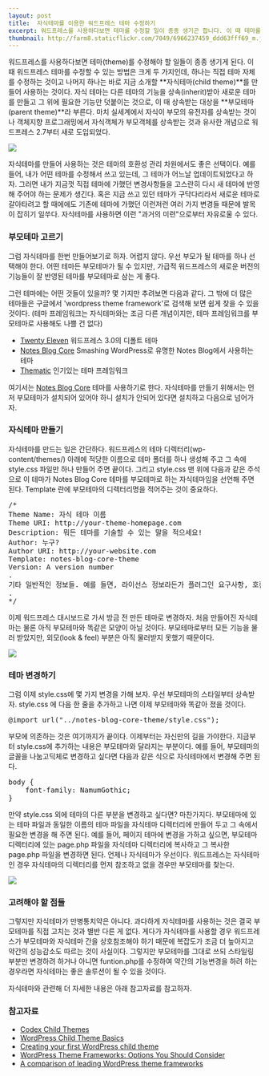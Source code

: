 ```yaml
---
layout: post
title:  자식테마를 이용한 워드프레스 테마 수정하기
excerpt: 워드프레스를 사용하다보면 테마를 수정할 일이 종종 생기곤 합니다. 이 때 테마를 수정하는 방법에는 어떤 것들이 있을까요? 여기서는 그 중 하나로 자식테마(child theme)를 이용하는 방법을 소개합니다.
thumbnail: http://farm8.staticflickr.com/7049/6966237459_ddd63fff69_m.jpg
---
```


워드프레스를 사용하다보면 테마(theme)를 수정해야 할 일들이 종종 생기게 된다. 이 때 워드프레스 테마를 수정할 수 있는 방법은 크게 두 가지인데, 하나는 직접 테마 자체를 수정하는 것이고 나머지 하나는 바로 지금 소개할 **자식테마(child theme)**를 만들어 사용하는 것이다. 자식 테마는 다른 테마의 기능을 상속(inherit)받아 새로운 테마를 만들고 그 위에 필요한 기능만 덧붙이는 것으로, 이 때 상속받는 대상을 **부모테마(parent theme)**라 부른다. 마치 실세계에서 자식이 부모의 유전자를 상속받는 것이나 객체지향 프로그래밍에서 자식객체가 부모객체를 상속받는 것과 유사한 개념으로 워드프레스 2.7부터 새로 도입되었다.

![](http://farm8.staticflickr.com/7049/6966237459_ddd63fff69.jpg)

자식테마를 만들어 사용하는 것은 테마의 호환성 관리 차원에서도 좋은 선택이다. 예를 들어, 내가 어떤 테마를 수정해서 쓰고 있는데, 그 테마가 어느날 업데이트되었다고 하자. 그러면 내가 지금껏 직접 테마에 가했던 변경사항들을 고스란히 다시 새 테마에 반영해 주어야 하는 문제가 생긴다. 혹은 지금 쓰고 있던 테마가 구닥다리라서 새로운 테마로 갈아타려고 할 때에에도 기존에 테마에 가했던 이런저런 여러 가지 변경들 때문에 발목이 잡히기 일쑤다. 자식테마를 사용하면 이런 "과거의 미련"으로부터 자유로울 수 있다.

### 부모테마 고르기

그럼 자식테마를 한번 만들어보기로 하자. 어렵지 않다. 우선 부모가 될 테마를 하나 선택해야 한다. 어떤 테마든 부모테마가 될 수 있지만, 가급적 워드프레스의 새로운 버전의 기능들이 잘 반영된 테마를 부모테마로 삼는 게 좋다. 

그런 테마에는 어떤 것들이 있을까? 몇 가지만 추려보면 다음과 같다. 그 밖에 더 많은 테마들은 구글에서  'wordpress theme framework'로 검색해 보면 쉽게 찾을 수 있을 것이다. (테마 프레임워크는 자식테마와는 조금 다른 개념이지만, 테마 프레임워크를 부모테마로 사용해도 나쁠 건 없다)

* [Twenty Eleven](http://theme.wordpress.com/themes/twentyeleven/) 워드프레스 3.0의 디폴트 테마
* [Notes Blog Core](http://wordpress.org/extend/themes/notes-blog-core-theme) Smashing WordPress로 유명한 Notes Blog에서 사용하는 테마
* [Thematic](http://wordpress.org/extend/themes/thematic) 인기있는 테마 프레임워크

여기서는 [Notes Blog Core](http://wordpress.org/extend/themes/notes-blog-core-theme) 테마를 사용하기로 한다. 자식테마를 만들기 위해서는 먼저 부모테마가 설치되어 있어야 하니 설치가 안되어 있다면 설치하고 다음으로 넘어가자.

### 자식테마 만들기

자식테마를 만드는 일은 간단하다. 워드프레스의 테마 디렉터리(wp-content/themes/) 아래에 적당한 이름으로 테마 폴더를 하나 생성해 주고 그 속에 style.css 파일만 하나 만들어 주면 끝이다. 그리고 style.css 맨 위에 다음과 같은 주석으로 이 테마가 Notes Blog Core 테마를 부모테마로 하는 자식테마임을 선언해 주면 된다. Template 란에 부모테마의 디렉터리명을 적어주는 것이 중요하다.

<pre class="prettyprint">
/*
Theme Name: 자식 테마 이름
Theme URI: http://your-theme-homepage.com
Description: 뭐든 테마를 기술할 수 있는 말을 적으세요!
Author: 누구?
Author URI: http://your-website.com
Template: notes-blog-core-theme
Version: A version number
.
기타 일반적인 정보들. 예를 들면, 라이선스 정보라든가 플러그인 요구사항, 호환성 정보, 기타 사용자들과 나누고픈 내용들
.
*/
</pre>

이제 워드프레스 대시보드로 가서 방금 전 만든 테마로 변경하자. 처음 만들어진 자식테마는 물론 아직 부모테마와 똑같은 모양이 아닐 것이다. 부모테마로부터 모든 기능을 물러 받았지만, 외모(look & feel) 부분은 아직 물러받지 못했기 때문이다. 

![](http://farm8.staticflickr.com/7193/6966237287_e2e74c6905_z.jpg)

### 테마 변경하기

그럼 이제 style.css에 몇 가지 변경을 가해 보자. 우선 부모테마의 스타일부터 상속받자. style.css 에 다음 한 줄을 추가하고 나면 이제 부모테마와 똑같아 졌을 것이다.

<pre class="prettyprint">
@import url("../notes-blog-core-theme/style.css");
</pre>

부모에 의존하는 것은 여기까지가 끝이다. 이제부터는 자신만의 길을 가야한다. 지금부터 style.css에 추가하는 내용은 부모테마와 달라지는 부분이다. 예를 들어, 부모테마의 글꼴을 나눔고딕체로 변경하고 싶다면 다음과 같은 식으로 자식테마에서 변경해 주면 된다.

<pre class="prettyprint">
body {
	font-family: NamumGothic;
}
</pre>

만약 style.css 외에 테마의 다른 부분을 변경하고 싶다면? 마찬가지다. 부모테마에 있는 테마 파일과 동일한 이름의 테마 파일을 자식테마 디렉터리에 만들어 두고 그 속에서 필요한 변경을 해 주면 된다. 예를 들어, 페이지 테마에 변경을 가하고 싶으면, 부모테마 디렉터리에 있는 page.php 파일을 자식테마 디렉터리에 복사하고 그 복사한 page.php 파일을 변경하면 된다. 언제나 자식테마가 우선이다. 워드프레스는 자식테마인 경우 자식테마의 디렉터리를 먼저 참조하고 없을 경우만 부모테마를 찾는다.

![](http://farm8.staticflickr.com/7046/6966237383_534c87d570_z.jpg)

### 고려해야 할 점들

그렇지만 자식테마가 만병통치약은 아니다. 과다하게 자식테마를 사용하는 것은 결국 부모테마를 직접 고치는 것과 별반 다른 게 없다. 게다가 자식테마를 사용할 경우 워드프레스가 부모테마와 자식테마 간을 상호참조해야 하기 때문에 복잡도가 조금 더 높아지고 약간의 성능감소도 따르는 것이 사실이다. 그렇지만 부모테마를 그대로 쓰되 스타일링 부분만 변경하려 하거나 아니면 funtion.php를 수정하여 약간의 기능변경을 하려 하는 경우라면 자식테마는 좋은 솔루션이 될 수 있을 것이다.

자식테마와 관련해 더 자세한 내용은 아래 참고자료를 참고하자.

### 참고자료

* [Codex Child Themes](http://codex.wordpress.org/Child_Themes)
* [WordPress Child Theme Basics](http://themeshaper.com/2009/04/17/wordpress-child-theme-basics/)
* [Creating your first WordPress child theme](http://www.webdesignerdepot.com/2011/12/creating-your-first-wordpress-child-theme/)
* [WordPress Theme Frameworks: Options You Should Consider](http://sixrevisions.com/wordpress/wordpress-theme-frameworks-options-you-should-consider/)
* [A comparison of leading WordPress theme frameworks](http://www.webdesignerdepot.com/2011/10/a-comparison-of-leading-wordpress-theme-frameworks/)

